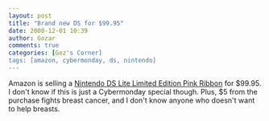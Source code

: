 ```yaml
---
layout: post
title: "Brand new DS for $99.95"
date: 2008-12-01 10:39
author: Gozar
comments: true
categories: [Goz's Corner]
tags: [amazon, cybermonday, ds, nintendo]
---
```

Amazon is selling a <a href="http://www.amazon.com/Nintendo-DS-Lite-Limited-Pink-Ribbon/dp/B001ELM5GQ/ref=pd_bbs_sr_8?ie=UTF8&amp;s=videogames&amp;qid=1228145815&amp;sr=8-8">Nintendo DS Lite Limited Edition Pink Ribbon</a> for $99.95. I don't know if this is just a Cybermonday special though. Plus, $5 from the purchase fights breast cancer, and I don't know anyone who doesn't want to help breasts.
